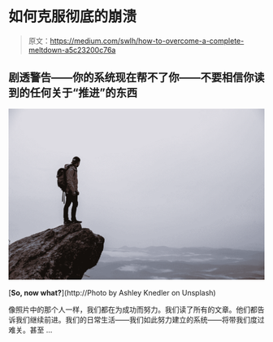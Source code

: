 # 如何克服彻底的崩溃

> 原文：<https://medium.com/swlh/how-to-overcome-a-complete-meltdown-a5c23200c76a>

## 剧透警告——你的系统现在帮不了你——不要相信你读到的任何关于“推进”的东西

![](img/424b9eec6f77e7e4f5d7b847cc377c4b.png)

[**So, now what?**](http://Photo by Ashley Knedler on Unsplash)

像照片中的那个人一样，我们都在为成功而努力。我们读了所有的文章。他们都告诉我们继续前进。我们的日常生活——我们如此努力建立的系统——将带我们度过难关。甚至 …